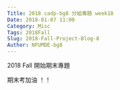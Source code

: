 ```yaml
---
Title: 2018 cadp-bg8 分組專題 week18
Date: 2018-01-07 11:00
Category: Misc
Tags: 2018Fall
Slug: 2018-Fall-Project-Blog-8
Author: NFUMDE-bg8
---
```


2018 Fall 開始期末專題

<!-- PELICAN_END_SUMMARY -->

期末考加油 ！！
